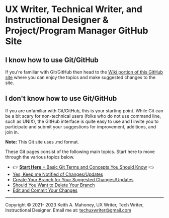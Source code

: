 # UX Writer, Technical Writer, and Instructional Designer & Project/Program Manager GitHub Site

## I know how to use Git/GitHub

If you're familiar with Git/GitHub then head to the [Wiki portion of this GitHub site](https://github.com/techuxwriter/UX-Tech-Writer-IsD-GitHub/wiki) where you can enjoy the topics and make suggested changes to the site.   


## I don't know how to use Git/GitHub

If you are unfamiliar with Git/GitHub, this is your starting point. While Git can be a bit scary for non-technical users (folks who do not use command line, such as UNIX), the GitHub interface is quite easy to use and I invite you to participate and submit your suggestions for improvement, additions, and join in.

**Note:** This Git site uses .md format. 

These Git pages consist of the following main topics. Start here to move through the various topics below.

* :point_right:  [**Start Here** = Basic Git Terms and Concepts You Should Know](z_1_concepts.md) :point_left:
* [Yes, Keep  me Notified of Changes/Updates](z_2_yes-get-notifications.md)
* [Create Your Branch for Your Suggested Changes/Updates](z_3_create-your-branch.md)
* [Should You Want to Delete Your Branch](z_4_remove-your-branch.md)
* [Edit and Commit Your Changes](z_5_edit-and-commit-your-changes.md)
----------------------

Copyright © 2021- 2023 Keith A. Mahoney, UX Writer, Tech Writer, Instructional Designer. Email me at: techuxwriter@gmail.com
